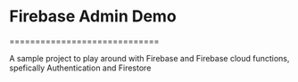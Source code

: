 # Firebase Admin Demo 
=============================

A sample project to play around with Firebase and Firebase cloud functions, spefically Authentication and Firestore

